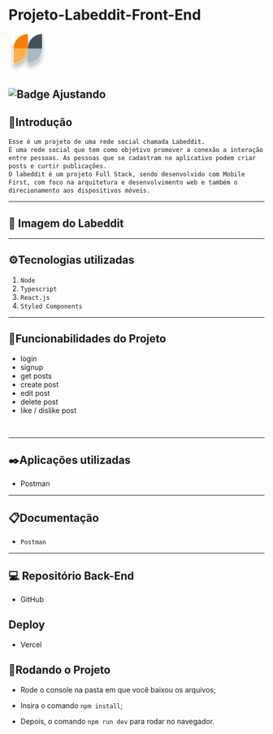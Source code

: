 # Projeto-Labeddit-Front-End  

![Labook](/src/assets/logoSmall.svg)

![Badge Ajustando](http://img.shields.io/static/v1?label=STATUS&message=AJUSTANDO&color=RED&style=for-the-badge)
---

## 📑Introdução

    Esse é um projeto de uma rede social chamada Labeddit. 
    É uma rede social que tem como objetivo promover a conexão a interação entre pessoas. As pessoas que se cadastram no aplicativo podem criar posts e curtir publicações.
    O labeddit é um projeto Full Stack, sendo desenvolvido com Mobile First, com foco na arquitetura e desenvolvimento web e também o direcionamento aos dispositivos móveis.     
---


## 📸 Imagem do Labeddit



---

## ⚙️Tecnologias utilizadas

1. ``Node``
2. ``Typescript``
3. ``React.js``
4. ``Styled Components``
<!-- 5. ``React Router``
6. ``Axios`` -->
<!-- 7.``API`` -->


---

## 📱Funcionabilidades do Projeto

- login
- signup
- get posts
- create post
- edit post
- delete post
- like / dislike post
<br>


---

## ✒️Aplicações utilizadas

- Postman

---

## 📋Documentação

- ``Postman`` <link>

---

## 💻 Repositório Back-End

- GitHub <link>


## Deploy

- Vercel <link>

## 📀Rodando o Projeto

- Rode o console na pasta em que você baixou os arquivos;

- Insira o comando ``npm install``;

- Depois, o comando ``npm run dev`` para rodar no navegador.
